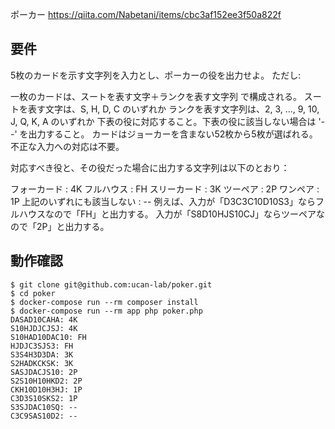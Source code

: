 ポーカー
https://qiita.com/Nabetani/items/cbc3af152ee3f50a822f

## 要件

5枚のカードを示す文字列を入力とし、ポーカーの役を出力せよ。
ただし:

一枚のカードは、スートを表す文字＋ランクを表す文字列 で構成される。
スートを表す文字は、S, H, D, C のいずれか
ランクを表す文字列は、2, 3, ..., 9, 10, J, Q, K, A のいずれか
下表の役に対応すること。下表の役に該当しない場合は '--' を出力すること。
カードはジョーカーを含まない52枚から5枚が選ばれる。
不正な入力への対応は不要。

対応すべき役と、その役だった場合に出力する文字列は以下のとおり：

フォーカード : 4K
フルハウス : FH
スリーカード : 3K
ツーペア : 2P
ワンペア : 1P
上記のいずれにも該当しない : --
例えば、入力が「D3C3C10D10S3」ならフルハウスなので「FH」と出力する。
入力が「S8D10HJS10CJ」ならツーペアなので「2P」と出力する。

## 動作確認

```
$ git clone git@github.com:ucan-lab/poker.git
$ cd poker
$ docker-compose run --rm composer install
$ docker-compose run --rm app php poker.php
DASAD10CAHA: 4K
S10HJDJCJSJ: 4K
S10HAD10DAC10: FH
HJDJC3SJS3: FH
S3S4H3D3DA: 3K
S2HADKCKSK: 3K
SASJDACJS10: 2P
S2S10H10HKD2: 2P
CKH10D10H3HJ: 1P
C3D3S10SKS2: 1P
S3SJDAC10SQ: --
C3C9SAS10D2: --
```
